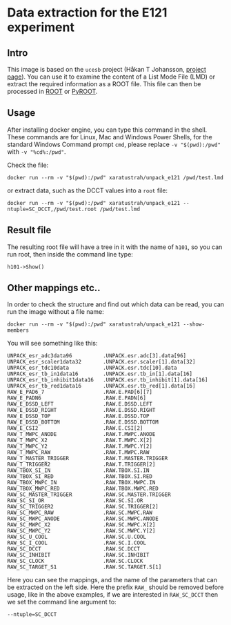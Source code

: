 # Data extraction for the E121 experiment

## Intro

This image is based on the `ucesb` project (Håkan T Johansson, [project page](https://git.chalmers.se/expsubphys/ucesb)). You can use it to examine the content of a List Mode File (LMD) or extract the required information as a ROOT file. This file can then be processed in [ROOT](https://root.cern/) or [PyROOT](https://root.cern/manual/python/).

## Usage

After installing docker engine, you can type this command in the shell. These commands are for Linux, Mac and Windows Power Shells, for the standard Windows Command prompt `cmd`, please replace `-v "$(pwd):/pwd"` with `-v "%cd%:/pwd"`.

Check the file:

```
docker run --rm -v "$(pwd):/pwd" xaratustrah/unpack_e121 /pwd/test.lmd
```

or extract data, such as the DCCT values into a `root` file:

```
docker run --rm -v "$(pwd):/pwd" xaratustrah/unpack_e121 --ntuple=SC_DCCT,/pwd/test.root /pwd/test.lmd
```

## Result file
The resulting root file will have a tree in it with the name of `h101`, so you can run root, then inside the command line type:

```
h101->Show()
```

## Other mappings etc..
In order to check the structure and find out which data can be read, you can run the image without a file name:

```
docker run --rm -v "$(pwd):/pwd" xaratustrah/unpack_e121 --show-members
```

You will see something like this:

```
UNPACK_esr_adc3data96          .UNPACK.esr.adc[3].data[96]    
UNPACK_esr_scaler1data32       .UNPACK.esr.scaler[1].data[32] 
UNPACK_esr_tdc10data           .UNPACK.esr.tdc[10].data       
UNPACK_esr_tb_in1data16        .UNPACK.esr.tb_in[1].data[16]  
UNPACK_esr_tb_inhibit1data16   .UNPACK.esr.tb_inhibit[1].data[16] 
UNPACK_esr_tb_red1data16       .UNPACK.esr.tb_red[1].data[16] 
RAW_E_PAD6_7                   .RAW.E.PAD[6][7]               
RAW_E_PADN6                    .RAW.E.PADN[6]                 
RAW_E_DSSD_LEFT                .RAW.E.DSSD.LEFT               
RAW_E_DSSD_RIGHT               .RAW.E.DSSD.RIGHT              
RAW_E_DSSD_TOP                 .RAW.E.DSSD.TOP                
RAW_E_DSSD_BOTTOM              .RAW.E.DSSD.BOTTOM             
RAW_E_CSI2                     .RAW.E.CSI[2]                  
RAW_T_MWPC_ANODE               .RAW.T.MWPC.ANODE              
RAW_T_MWPC_X2                  .RAW.T.MWPC.X[2]               
RAW_T_MWPC_Y2                  .RAW.T.MWPC.Y[2]               
RAW_T_MWPC_RAW                 .RAW.T.MWPC.RAW                
RAW_T_MASTER_TRIGGER           .RAW.T.MASTER.TRIGGER          
RAW_T_TRIGGER2                 .RAW.T.TRIGGER[2]              
RAW_TBOX_SI_IN                 .RAW.TBOX.SI.IN                
RAW_TBOX_SI_RED                .RAW.TBOX.SI.RED               
RAW_TBOX_MWPC_IN               .RAW.TBOX.MWPC.IN              
RAW_TBOX_MWPC_RED              .RAW.TBOX.MWPC.RED             
RAW_SC_MASTER_TRIGGER          .RAW.SC.MASTER.TRIGGER         
RAW_SC_SI_OR                   .RAW.SC.SI.OR                  
RAW_SC_TRIGGER2                .RAW.SC.TRIGGER[2]             
RAW_SC_MWPC_RAW                .RAW.SC.MWPC.RAW               
RAW_SC_MWPC_ANODE              .RAW.SC.MWPC.ANODE             
RAW_SC_MWPC_X2                 .RAW.SC.MWPC.X[2]              
RAW_SC_MWPC_Y2                 .RAW.SC.MWPC.Y[2]              
RAW_SC_U_COOL                  .RAW.SC.U.COOL                 
RAW_SC_I_COOL                  .RAW.SC.I.COOL                 
RAW_SC_DCCT                    .RAW.SC.DCCT                   
RAW_SC_INHIBIT                 .RAW.SC.INHIBIT                
RAW_SC_CLOCK                   .RAW.SC.CLOCK                  
RAW_SC_TARGET_S1               .RAW.SC.TARGET.S[1] 
```

Here you can see the mappings, and the name of the parameters that can be extracted on the left side. Here the prefix `RAW_` should be removed before usage, like in the above examples, if we are interested in `RAW_SC_DCCT` then we set the command line argument to:

```
--ntuple=SC_DCCT
```
